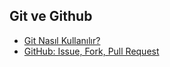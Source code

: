 ## Git ve Github

* [Git Nasıl Kullanılır?](git.md)
* [GitHub: Issue, Fork, Pull Request](github.md)
